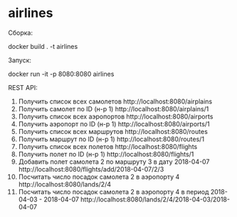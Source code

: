 # airlines

Сборка:

docker build . -t airlines

Запуск:

docker run -it -p 8080:8080 airlines

REST API:
1) Получить список всех самолетов http://localhost:8080/airplains
2) Получить самолет по ID (н-р 1) http://localhost:8080/airplains/1
3) Получить список всех аэропортов http://localhost:8080/airports
4) Получить аэропорт по ID (н-р 1) http://localhost:8080/airports/1
5) Получить список всех маршрутов http://localhost:8080/routes
6) Получить маршрут по ID (н-р 1) http://localhost:8080/routes/1
7) Получить список всех полетов http://localhost:8080/flights
8) Получить полет по ID (н-р 1) http://localhost:8080/flights/1
9) Добавить полет самолета 2 по маршруту 3 в дату 2018-04-07 http://localhost:8080/flights/add/2018-04-07/2/3
10) Посчитать число посадок самолета 2 в аэропорту 4 http://localhost:8080/lands/2/4
11) Посчитать число посадок самолета 2 в аэропорту 4 в период 2018-04-03 - 2018-04-07 http://localhost:8080/lands/2/4/2018-04-03/2018-04-07
